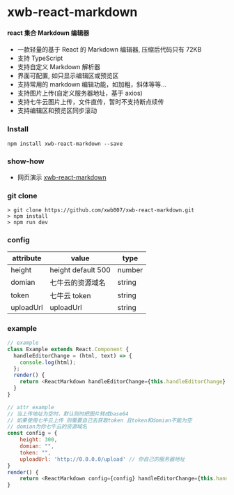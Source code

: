 # xwb-react-markdown

#### react 集合 Markdown 编辑器

- 一款轻量的基于 React 的 Markdown 编辑器, 压缩后代码只有 72KB
- 支持 TypeScript
- 支持自定义 Markdown 解析器
- 界面可配置, 如只显示编辑区或预览区
- 支持常用的 markdown 编辑功能，如加粗，斜体等等...
- 支持图片上传(自定义服务器地址，基于 axios)
- 支持七牛云图片上传，文件直传，暂时不支持断点续传
- 支持编辑区和预览区同步滚动

### Install

```shell
npm install xwb-react-markdown --save
```

### show-how

- 网页演示 [xwb-react-markdown](https://htmlpreview.github.io/?https://github.com/xwb007/xwb-react-markdown/blob/master/example/index.html)

### git clone

```shell
> git clone https://github.com/xwb007/xwb-react-markdown.git
> npm install
> npm run dev
```

### config

| attribute | value              | type   |
| --------- | ------------------ | ------ |
| height    | height default 500 | number |
| domian    | 七牛云的资源域名   | string |
| token     | 七牛云 token       | string |
| uploadUrl | uploadUrl          | string |

### example

```js
// example
class Example extends React.Component {
  handleEditorChange = (html, text) => {
    console.log(html);
  };
  render() {
    return <ReactMarkdown handleEditorChange={this.handleEditorChange} />;
  }
}
```

```js
// attr example
// 当上传地址为空时，默认则时把图片转成base64
// 如果使用七牛云上传 则需要自己去获取token 且token和domian不能为空
// domian为你七牛云的资源域名
const config = {
    height: 300,
    domian: "",
    token: "",
    uploadUrl: 'http://0.0.0.0/upload' // 你自己的服务器地址
}
render() {
    return <ReactMarkdown config={config} handleEditorChange={this.handleEditorChange} />;
}
```
